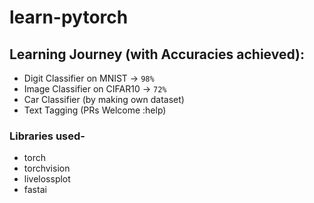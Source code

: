 # learn-pytorch

## Learning Journey (with Accuracies achieved):
- Digit Classifier on MNIST -> `98%`   
- Image Classifier on CIFAR10 -> `72%` 
- Car Classifier (by making own dataset)
- Text Tagging (PRs Welcome :help)

### Libraries used-
- torch
- torchvision
- livelossplot
- fastai
